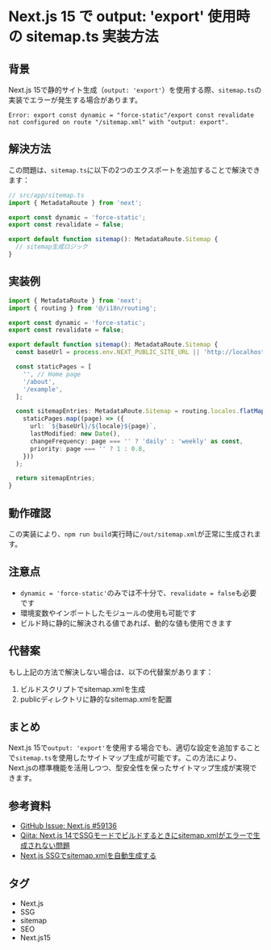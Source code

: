 # Next.js 15 で output: 'export' 使用時の sitemap.ts 実装方法

## 背景

Next.js 15で静的サイト生成（`output: 'export'`）を使用する際、`sitemap.ts`の実装でエラーが発生する場合があります。

```
Error: export const dynamic = "force-static"/export const revalidate not configured on route "/sitemap.xml" with "output: export".
```

## 解決方法

この問題は、`sitemap.ts`に以下の2つのエクスポートを追加することで解決できます：

```typescript
// src/app/sitemap.ts
import { MetadataRoute } from 'next';

export const dynamic = 'force-static';
export const revalidate = false;

export default function sitemap(): MetadataRoute.Sitemap {
  // sitemap生成ロジック
}
```

## 実装例

```typescript
import { MetadataRoute } from 'next';
import { routing } from '@/i18n/routing';

export const dynamic = 'force-static';
export const revalidate = false;

export default function sitemap(): MetadataRoute.Sitemap {
  const baseUrl = process.env.NEXT_PUBLIC_SITE_URL || 'http://localhost:3000';

  const staticPages = [
    '', // Home page
    '/about',
    '/example',
  ];

  const sitemapEntries: MetadataRoute.Sitemap = routing.locales.flatMap((locale) =>
    staticPages.map((page) => ({
      url: `${baseUrl}/${locale}${page}`,
      lastModified: new Date(),
      changeFrequency: page === '' ? 'daily' : 'weekly' as const,
      priority: page === '' ? 1 : 0.8,
    }))
  );

  return sitemapEntries;
}
```

## 動作確認

この実装により、`npm run build`実行時に`/out/sitemap.xml`が正常に生成されます。

## 注意点

- `dynamic = 'force-static'`のみでは不十分で、`revalidate = false`も必要です
- 環境変数やインポートしたモジュールの使用も可能です
- ビルド時に静的に解決される値であれば、動的な値も使用できます

## 代替案

もし上記の方法で解決しない場合は、以下の代替案があります：

1. ビルドスクリプトでsitemap.xmlを生成
2. publicディレクトリに静的なsitemap.xmlを配置

## まとめ

Next.js 15で`output: 'export'`を使用する場合でも、適切な設定を追加することで`sitemap.ts`を使用したサイトマップ生成が可能です。この方法により、Next.jsの標準機能を活用しつつ、型安全性を保ったサイトマップ生成が実現できます。

## 参考資料

- [GitHub Issue: Next.js #59136](https://github.com/vercel/next.js/issues/59136#issuecomment-2851322972)
- [Qiita: Next.js 14でSSGモードでビルドするときにsitemap.xmlがエラーで生成されない問題](https://qiita.com/sonneko/items/892717ca3081cc006d82)
- [Next.js SSGでsitemap.xmlを自動生成する](https://lazy-developer.jp/nextjs-ssg-sitemap-xml-generation)

## タグ

- Next.js
- SSG
- sitemap
- SEO
- Next.js15
